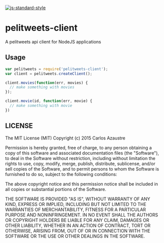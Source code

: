 [![js-standard-style](https://img.shields.io/badge/code%20style-standard-brightgreen.svg)](http://standardjs.com/)

# pelitweets-client

A pelitweets api client for NodeJS applications

## Usage

```js
var pelitweets = require('pelitweets-client');
var client = pelitweets.createClient();

client.movies(function(err, movies) {
  // make something with movies
});

client.movie(id, function(err, movie) {
  // make something with movie
})
```

## LICENSE
The MIT License (MIT)
Copyright (c) 2015 Carlos Azaustre

Permission is hereby granted, free of charge, to any person obtaining a copy
of this software and associated documentation files (the "Software"), to deal
in the Software without restriction, including without limitation the rights
to use, copy, modify, merge, publish, distribute, sublicense, and/or sell
copies of the Software, and to permit persons to whom the Software is
furnished to do so, subject to the following conditions:

The above copyright notice and this permission notice shall be included in
all copies or substantial portions of the Software.

THE SOFTWARE IS PROVIDED "AS IS", WITHOUT WARRANTY OF ANY KIND, EXPRESS OR
IMPLIED, INCLUDING BUT NOT LIMITED TO THE WARRANTIES OF MERCHANTABILITY,
FITNESS FOR A PARTICULAR PURPOSE AND NONINFRINGEMENT.  IN NO EVENT SHALL THE
AUTHORS OR COPYRIGHT HOLDERS BE LIABLE FOR ANY CLAIM, DAMAGES OR OTHER
LIABILITY, WHETHER IN AN ACTION OF CONTRACT, TORT OR OTHERWISE, ARISING FROM,
OUT OF OR IN CONNECTION WITH THE SOFTWARE OR THE USE OR OTHER DEALINGS IN
THE SOFTWARE.
